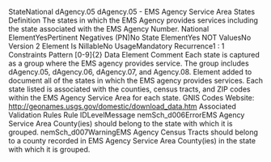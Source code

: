 

StateNational
dAgency.05
dAgency.05 - EMS Agency Service Area States
Definition
The states in which the EMS Agency provides services including the state associated with the EMS Agency
Number.
National ElementYesPertinent Negatives (PN)No
State ElementYes
NOT ValuesNo
Version 2 Element
Is NillableNo
UsageMandatory
Recurrence1 : 1
Constraints
Pattern
[0-9]{2}
Data Element Comment
Each state is captured as a group where the EMS agency provides service. The group includes dAgency.05, dAgency.06,
dAgency.07, and Agency.08. 
Element added to document all of the states in which the EMS agency provides services. Each state listed is associated with
the counties, census tracts, and ZIP codes within the EMS Agency Service Area for each state. 
GNIS Codes Website: http://geonames.usgs.gov/domestic/download_data.htm
Associated Validation Rules
Rule IDLevelMessage
nemSch_d006ErrorEMS Agency Service Area County(ies) should belong to the state with which it is grouped.
nemSch_d007WarningEMS Agency Census Tracts should belong to a county recorded in EMS Agency Service Area
County(ies) in the state with which it is grouped.